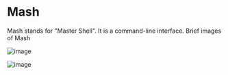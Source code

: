 # Mash

Mash stands for "Master Shell". It is a command-line interface.
Brief images of Mash

![image](https://github.com/beamjinn32704/Mash/assets/81364241/351e3692-52f7-4693-8486-9b235c6037b3)

![image](https://github.com/beamjinn32704/Mash/assets/81364241/81436a42-40b9-4c5a-b093-2d0f6e4f2d08)

